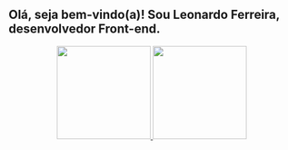 ## Olá, seja bem-vindo(a)! Sou Leonardo Ferreira, desenvolvedor Front-end.
<div align="center">
  <a href="https://github.com/ferreira-leonardo">
  <img height="165em" src="https://github-readme-stats.vercel.app/api?username=ferreira-leonardo&show_icons=true&theme=dark&include_all_commits=true&count_private=true"/>
  <img height="165em" src="https://github-readme-stats.vercel.app/api/top-langs/?username=ferreira-leonardo&layout=compact&langs_count=7&theme=dark"/>
</div>
